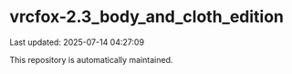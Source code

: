 # vrcfox-2.3_body_and_cloth_edition

Last updated: 2025-07-14 04:27:09

This repository is automatically maintained.
